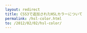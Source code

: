 ```yaml
---
layout: redirect 
title: CSS3で追加されたHSLカラーについて 
permalink: /hsl-color.html
to: /2012/02/02/hsl-color/
---
```

